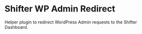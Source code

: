 # Shifter WP Admin Redirect

Helper plugin to redirect WordPress Admin requests to the Shifter Dashboard.
